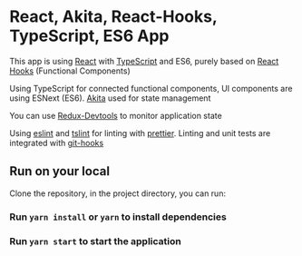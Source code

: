 # React, Akita, React-Hooks, TypeScript, ES6 App

This app is using [React](https://reactjs.org/) with [TypeScript](https://www.typescriptlang.org/) and ES6, purely based on [React Hooks](https://reactjs.org/docs/hooks-intro.html) (Functional Components)

Using TypeScript for connected functional components, UI components are using ESNext (ES6). [Akita](https://netbasal.gitbook.io/akita/) used for state management

You can use [Redux-Devtools](https://github.com/zalmoxisus/redux-devtools-extension) to monitor application state

Using [eslint](https://eslint.org/) and [tslint](https://palantir.github.io/tslint/) for linting with [prettier](https://prettier.io/). Linting and unit tests are integrated with [git-hooks](https://githooks.com/)

## Run on your local

Clone the repository, in the project directory, you can run:

### Run `yarn install` or `yarn` to install dependencies

### Run `yarn start` to start the application
